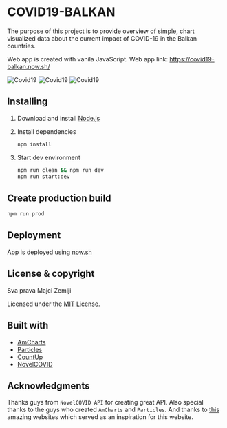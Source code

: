 # COVID19-BALKAN

The purpose of this project is to provide overview of simple, chart visualized data about the current
impact of COVID-19 in the Balkan countries.

Web app is created with vanila JavaScript. Web app link: https://covid19-balkan.now.sh/

![Covid19](src/assets/covid19-g1.gif)
![Covid19](src/assets/covid19-g2.gif)
![Covid19](src/assets/covid19-g3.gif)

## Installing

1. Download and install [Node.js](https://nodejs.org/en/)

2. Install dependencies

   ```bash
   npm install
   ```

3. Start dev environment

   ```bash
   npm run clean && npm run dev
   npm run start:dev
   ```

## Create production build

```bash
npm run prod
```

## Deployment

App is deployed using [now.sh](https://zeit.co/home)

## License & copyright

Sva prava Majci Zemlji

Licensed under the [MIT License](LICENSE).

## Built with

- [AmCharts](https://github.com/amcharts)
- [Particles](https://github.com/VincentGarreau/particles.js/)
- [CountUp](https://inorganik.github.io/countUp.js/)
- [NovelCOVID](https://github.com/NovelCOVID/API)

## Acknowledgments

Thanks guys from `NovelCOVID API` for creating great API. Also special thanks to the guys who created `AmCharts` and `Particles`.
And thanks to [this](https://covidvisualizer.com/) amazing websites which served as an inspiration for this website.
